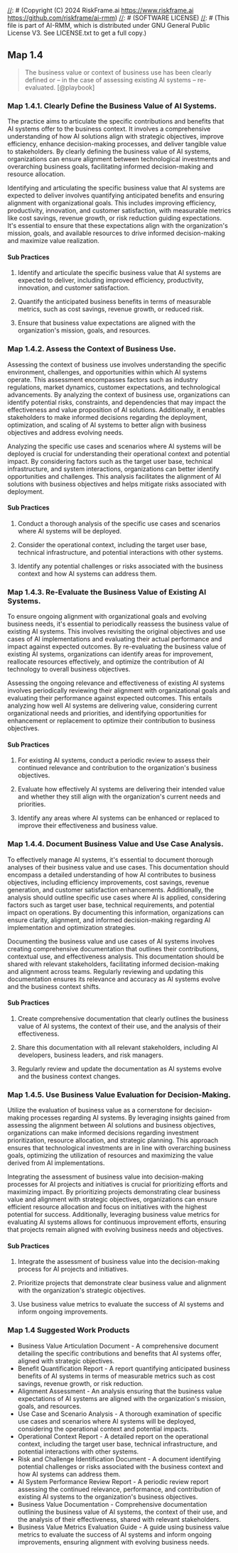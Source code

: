 [//]: # (COPYRIGHT)
[//]: # (RiskFrame.ai - AI Risk Management and Resilience Framework)
[//]: # (Copyright (C) 2024 RiskFrame.ai https://www.riskframe.ai https://github.com/riskframe/ai-rmm)
[//]: # (SOFTWARE LICENSE)
[//]: # (This file is part of AI-RMM, which is distributed under GNU General Public License V3. See LICENSE.txt to get a full copy.)
    
## Map 1.4
> The business value or context of business use has been clearly defined or – in the case of assessing existing AI systems – re-evaluated. [@playbook]

### Map 1.4.1. Clearly Define the Business Value of AI Systems.

The practice aims to articulate the specific contributions and benefits that AI systems offer to the business context. It involves a comprehensive understanding of how AI solutions align with strategic objectives, improve efficiency, enhance decision-making processes, and deliver tangible value to stakeholders. By clearly defining the business value of AI systems, organizations can ensure alignment between technological investments and overarching business goals, facilitating informed decision-making and resource allocation.

Identifying and articulating the specific business value that AI systems are expected to deliver involves quantifying anticipated benefits and ensuring alignment with organizational goals. This includes improving efficiency, productivity, innovation, and customer satisfaction, with measurable metrics like cost savings, revenue growth, or risk reduction guiding expectations. It's essential to ensure that these expectations align with the organization's mission, goals, and available resources to drive informed decision-making and maximize value realization.

#### Sub Practices

1. Identify and articulate the specific business value that AI systems are expected to deliver, including improved efficiency, productivity, innovation, and customer satisfaction.

2. Quantify the anticipated business benefits in terms of measurable metrics, such as cost savings, revenue growth, or reduced risk.

3. Ensure that business value expectations are aligned with the organization's mission, goals, and resources.

### Map 1.4.2. Assess the Context of Business Use.

Assessing the context of business use involves understanding the specific environment, challenges, and opportunities within which AI systems operate. This assessment encompasses factors such as industry regulations, market dynamics, customer expectations, and technological advancements. By analyzing the context of business use, organizations can identify potential risks, constraints, and dependencies that may impact the effectiveness and value proposition of AI solutions. Additionally, it enables stakeholders to make informed decisions regarding the deployment, optimization, and scaling of AI systems to better align with business objectives and address evolving needs.

Analyzing the specific use cases and scenarios where AI systems will be deployed is crucial for understanding their operational context and potential impact. By considering factors such as the target user base, technical infrastructure, and system interactions, organizations can better identify opportunities and challenges. This analysis facilitates the alignment of AI solutions with business objectives and helps mitigate risks associated with deployment.

#### Sub Practices

1. Conduct a thorough analysis of the specific use cases and scenarios where AI systems will be deployed.

2. Consider the operational context, including the target user base, technical infrastructure, and potential interactions with other systems.

3. Identify any potential challenges or risks associated with the business context and how AI systems can address them.

### Map 1.4.3. Re-Evaluate the Business Value of Existing AI Systems.

To ensure ongoing alignment with organizational goals and evolving business needs, it's essential to periodically reassess the business value of existing AI systems. This involves revisiting the original objectives and use cases of AI implementations and evaluating their actual performance and impact against expected outcomes. By re-evaluating the business value of existing AI systems, organizations can identify areas for improvement, reallocate resources effectively, and optimize the contribution of AI technology to overall business objectives.

Assessing the ongoing relevance and effectiveness of existing AI systems involves periodically reviewing their alignment with organizational goals and evaluating their performance against expected outcomes. This entails analyzing how well AI systems are delivering value, considering current organizational needs and priorities, and identifying opportunities for enhancement or replacement to optimize their contribution to business objectives.

#### Sub Practices

1. For existing AI systems, conduct a periodic review to assess their continued relevance and contribution to the organization's business objectives.

2. Evaluate how effectively AI systems are delivering their intended value and whether they still align with the organization's current needs and priorities.

3. Identify any areas where AI systems can be enhanced or replaced to improve their effectiveness and business value.

### Map 1.4.4. Document Business Value and Use Case Analysis.

To effectively manage AI systems, it's essential to document thorough analyses of their business value and use cases. This documentation should encompass a detailed understanding of how AI contributes to business objectives, including efficiency improvements, cost savings, revenue generation, and customer satisfaction enhancements. Additionally, the analysis should outline specific use cases where AI is applied, considering factors such as target user base, technical requirements, and potential impact on operations. By documenting this information, organizations can ensure clarity, alignment, and informed decision-making regarding AI implementation and optimization strategies.

Documenting the business value and use cases of AI systems involves creating comprehensive documentation that outlines their contributions, contextual use, and effectiveness analysis. This documentation should be shared with relevant stakeholders, facilitating informed decision-making and alignment across teams. Regularly reviewing and updating this documentation ensures its relevance and accuracy as AI systems evolve and the business context shifts.

#### Sub Practices

1. Create comprehensive documentation that clearly outlines the business value of AI systems, the context of their use, and the analysis of their effectiveness.

2. Share this documentation with all relevant stakeholders, including AI developers, business leaders, and risk managers.

3. Regularly review and update the documentation as AI systems evolve and the business context changes.

### Map 1.4.5. Use Business Value Evaluation for Decision-Making.

Utilize the evaluation of business value as a cornerstone for decision-making processes regarding AI systems. By leveraging insights gained from assessing the alignment between AI solutions and business objectives, organizations can make informed decisions regarding investment prioritization, resource allocation, and strategic planning. This approach ensures that technological investments are in line with overarching business goals, optimizing the utilization of resources and maximizing the value derived from AI implementations.

Integrating the assessment of business value into decision-making processes for AI projects and initiatives is crucial for prioritizing efforts and maximizing impact. By prioritizing projects demonstrating clear business value and alignment with strategic objectives, organizations can ensure efficient resource allocation and focus on initiatives with the highest potential for success. Additionally, leveraging business value metrics for evaluating AI systems allows for continuous improvement efforts, ensuring that projects remain aligned with evolving business needs and objectives.

#### Sub Practices

1. Integrate the assessment of business value into the decision-making process for AI projects and initiatives.

2. Prioritize projects that demonstrate clear business value and alignment with the organization's strategic objectives.

3. Use business value metrics to evaluate the success of AI systems and inform ongoing improvements.

### Map 1.4 Suggested Work Products

* Business Value Articulation Document - A comprehensive document detailing the specific contributions and benefits that AI systems offer, aligned with strategic objectives.
* Benefit Quantification Report - A report quantifying anticipated business benefits of AI systems in terms of measurable metrics such as cost savings, revenue growth, or risk reduction.
* Alignment Assessment - An analysis ensuring that the business value expectations of AI systems are aligned with the organization's mission, goals, and resources.
* Use Case and Scenario Analysis - A thorough examination of specific use cases and scenarios where AI systems will be deployed, considering the operational context and potential impacts.
* Operational Context Report - A detailed report on the operational context, including the target user base, technical infrastructure, and potential interactions with other systems.
* Risk and Challenge Identification Document - A document identifying potential challenges or risks associated with the business context and how AI systems can address them.
* AI System Performance Review Report - A periodic review report assessing the continued relevance, performance, and contribution of existing AI systems to the organization's business objectives.
* Business Value Documentation - Comprehensive documentation outlining the business value of AI systems, the context of their use, and the analysis of their effectiveness, shared with relevant stakeholders.
* Business Value Metrics Evaluation Guide - A guide using business value metrics to evaluate the success of AI systems and inform ongoing improvements, ensuring alignment with evolving business needs.
